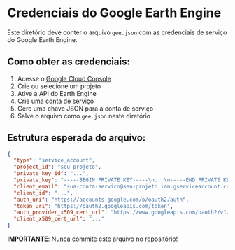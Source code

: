# Credenciais do Google Earth Engine

Este diretório deve conter o arquivo `gee.json` com as credenciais de serviço do Google Earth Engine.

## Como obter as credenciais:

1. Acesse o [Google Cloud Console](https://console.cloud.google.com/)
2. Crie ou selecione um projeto
3. Ative a API do Earth Engine
4. Crie uma conta de serviço
5. Gere uma chave JSON para a conta de serviço
6. Salve o arquivo como `gee.json` neste diretório

## Estrutura esperada do arquivo:

```json
{
  "type": "service_account",
  "project_id": "seu-projeto",
  "private_key_id": "...",
  "private_key": "-----BEGIN PRIVATE KEY-----\n...\n-----END PRIVATE KEY-----\n",
  "client_email": "sua-conta-servico@seu-projeto.iam.gserviceaccount.com",
  "client_id": "...",
  "auth_uri": "https://accounts.google.com/o/oauth2/auth",
  "token_uri": "https://oauth2.googleapis.com/token",
  "auth_provider_x509_cert_url": "https://www.googleapis.com/oauth2/v1/certs",
  "client_x509_cert_url": "..."
}
```

**IMPORTANTE**: Nunca commite este arquivo no repositório!